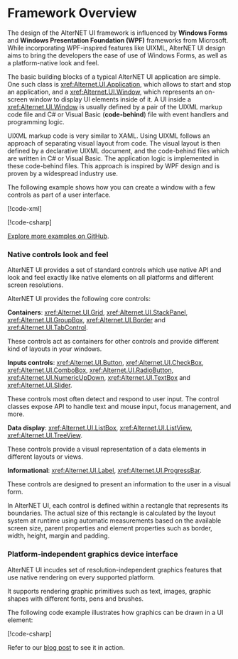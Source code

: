 # Framework Overview

The design of the AlterNET UI framework is influenced by **Windows Forms** and **Windows Presentation Foundation (WPF)** frameworks from Microsoft. While
incorporating WPF-inspired features like UIXML, AlterNET UI design aims to bring the developers the ease of use of Windows Forms, as well as a
platform-native look and feel.

The basic building blocks of a typical AlterNET UI application are simple. One such class is <xref:Alternet.UI.Application>, which allows to start and stop an
application, and a <xref:Alternet.UI.Window>, which represents an on-screen window to display UI elements inside of it.
A UI inside a <xref:Alternet.UI.Window> is usually defined by a pair
of the UIXML markup code file and C# or Visual Basic (**code-behind**) file with event handlers and programming logic.

UIXML markup code is very similar to XAML. Using UIXML follows an approach of separating visual layout from code. The visual layout is then defined by
a declarative UIXML document, and the code-behind files which are written in C# or Visual Basic. The application logic is implemented in these
code-behind files. This approach is inspired by WPF design and is proven by a widespread industry use.

The following example shows how you can create a window with a few controls as part of a user interface. 

[!code-xml[](examples/uixml-sample.uixml)]

[!code-csharp[](examples/code-behind-csharp.cs)]

[Explore more examples on GitHub](https://github.com/todo).

### Native controls look and feel

AlterNET UI provides a set of standard controls which use native API and look and feel exactly like native elements on all platforms and different screen resolutions.

AlterNET UI provides the following core controls:

**Containers**: <xref:Alternet.UI.Grid>, <xref:Alternet.UI.StackPanel>, <xref:Alternet.UI.GroupBox>, <xref:Alternet.UI.Border> and <xref:Alternet.UI.TabControl>.

These controls act as containers for other controls and provide different kind of layouts in your windows.

**Inputs controls**: <xref:Alternet.UI.Button>, <xref:Alternet.UI.CheckBox>, <xref:Alternet.UI.ComboBox>, <xref:Alternet.UI.RadioButton>,
<xref:Alternet.UI.NumericUpDown>, <xref:Alternet.UI.TextBox> and <xref:Alternet.UI.Slider>.

These controls most often detect and respond to user input. The control classes expose API to handle text and mouse input, focus management, and more.

**Data display**: <xref:Alternet.UI.ListBox>, <xref:Alternet.UI.ListView>, <xref:Alternet.UI.TreeView>.

These controls provide a visual representation of a data elements in different layouts or views.

**Informational**: <xref:Alternet.UI.Label>, <xref:Alternet.UI.ProgressBar>.

These controls are designed to present an information to the user in a visual form.

In AlterNET UI, each control is defined within a rectangle that represents its boundaries. The actual size of this rectangle is calculated by the
layout system at runtime using automatic measurements based on the available screen size, parent properties and element properties such as border,
width, height, margin and padding.

### Platform-independent graphics device interface

AlterNET UI incudes set of resolution-independent graphics features that use native rendering on every supported platform.

It supports rendering graphic primitives such as text, images, graphic shapes with different fonts, pens and brushes.

The following code example illustrates how graphics can be drawn in a UI element:

[!code-csharp[](../tutorials/drawing-context/examples/DrawingContextTutorial/DrawingControl-Step4.cs)]

Refer to our [blog post](https://www.alternet-ui.com/blog/drawing-context-tutorial) to see it in action.